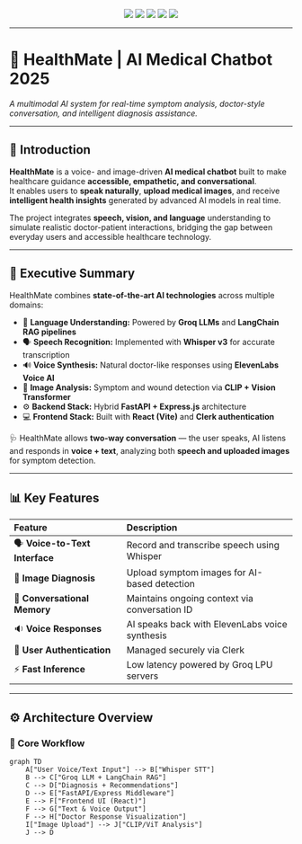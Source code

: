 <!-- -------------------------------------------------- -->
<!-- 🩺 HEALTHMATE | AI MEDICAL CHATBOT 2025 -->
<!-- -------------------------------------------------- -->

<p align="center">
  <img src="https://img.shields.io/badge/Project-HealthMate-blue?style=for-the-badge"/>
  <img src="https://img.shields.io/badge/Backend-FastAPI_+_Express-success?style=for-the-badge"/>
  <img src="https://img.shields.io/badge/Frontend-React_(MERN)-green?style=for-the-badge"/>
  <img src="https://img.shields.io/badge/AI-Groq_+_LangChain-orange?style=for-the-badge"/>
  <img src="https://img.shields.io/badge/Voice-ElevenLabs_+_Whisper-yellow?style=for-the-badge"/>
</p>

---

# 🚀 HealthMate | AI Medical Chatbot 2025
*A multimodal AI system for real-time symptom analysis, doctor-style conversation, and intelligent diagnosis assistance.*

---

## 🌟 Introduction

**HealthMate** is a voice- and image-driven **AI medical chatbot** built to make healthcare guidance **accessible, empathetic, and conversational**.  
It enables users to **speak naturally**, **upload medical images**, and receive **intelligent health insights** generated by advanced AI models in real time.

The project integrates **speech, vision, and language** understanding to simulate realistic doctor-patient interactions, bridging the gap between everyday users and accessible healthcare technology.

---

## 🧾 Executive Summary

HealthMate combines **state-of-the-art AI technologies** across multiple domains:

- 🧠 **Language Understanding:** Powered by **Groq LLMs** and **LangChain RAG pipelines**  
- 🗣️ **Speech Recognition:** Implemented with **Whisper v3** for accurate transcription  
- 🔊 **Voice Synthesis:** Natural doctor-like responses using **ElevenLabs Voice AI**  
- 🩻 **Image Analysis:** Symptom and wound detection via **CLIP + Vision Transformer**  
- ⚙️ **Backend Stack:** Hybrid **FastAPI + Express.js** architecture  
- 💻 **Frontend Stack:** Built with **React (Vite)** and **Clerk authentication**

🩺 HealthMate allows **two-way conversation** — the user speaks, AI listens and responds in **voice + text**, analyzing both **speech and uploaded images** for symptom detection.

---

## 📊 Key Features

| Feature | Description |
|:--------|:-------------|
| 🗣️ **Voice-to-Text Interface** | Record and transcribe speech using Whisper |
| 🩻 **Image Diagnosis** | Upload symptom images for AI-based detection |
| 💬 **Conversational Memory** | Maintains ongoing context via conversation ID |
| 🔉 **Voice Responses** | AI speaks back with ElevenLabs voice synthesis |
| 🔐 **User Authentication** | Managed securely via Clerk |
| ⚡ **Fast Inference** | Low latency powered by Groq LPU servers |

---

## ⚙️ Architecture Overview

### 🧠 Core Workflow

```mermaid
graph TD
    A["User Voice/Text Input"] --> B["Whisper STT"]
    B --> C["Groq LLM + LangChain RAG"]
    C --> D["Diagnosis + Recommendations"]
    D --> E["FastAPI/Express Middleware"]
    E --> F["Frontend UI (React)"]
    F --> G["Text & Voice Output"]
    F --> H["Doctor Response Visualization"]
    I["Image Upload"] --> J["CLIP/ViT Analysis"]
    J --> D


